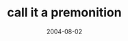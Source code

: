 ---
layout: base.njk
title : 'call it a premonition' 
view_title : 'call it a premonition' 
year : '2004' 
date : '2004-08-02' 
img_file : '/drawing/callitapremonition.png' 
html_file : 'callitapremonition' 
next_html : 'thesearethebenefits.html' 
year_order : '134' 
permalink : "title/{{html_file}}.html"
---